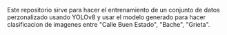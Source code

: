 Este repositorio sirve para hacer el entrenamiento de un conjunto de datos perzonalizado usando YOLOv8 
y usar el modelo generado para hacer clasificacion de imagenes entre "Calle Buen Estado", "Bache", "Grieta".
